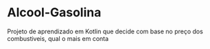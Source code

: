 # Alcool-Gasolina
Projeto de aprendizado em Kotlin que decide com base no preço dos combustiveis, qual o mais em conta
